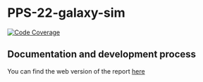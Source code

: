 # PPS-22-galaxy-sim
[![Code Coverage](https://github.com/FilippoVissani/PPS-22-galaxy-sim/actions/workflows/code-coverage.yml/badge.svg)](https://github.com/FilippoVissani/PPS-22-galaxy-sim/actions/workflows/code-coverage.yml)

## Documentation and development process
You can find the web version of the report [here](https://filippovissani.github.io/PPS-22-galaxy-sim/)